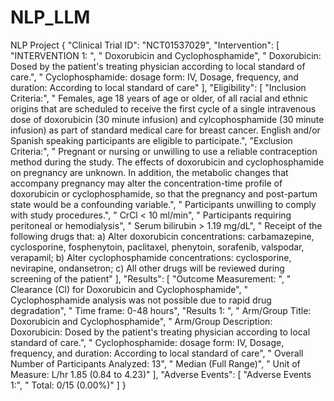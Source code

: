 # NLP_LLM
NLP Project
{
    "Clinical Trial ID": "NCT01537029",
    "Intervention": [
        "INTERVENTION 1: ",
        "  Doxorubicin and Cyclophosphamide",
        "  Doxorubicin: Dosed by the patient's treating physician according to local standard of care.",
        "  Cyclophosphamide: dosage form: IV, Dosage, frequency, and duration: According to local standard of care"
    ],
    "Eligibility": [
        "Inclusion Criteria:",
        "  Females, age 18 years of age or older, of all racial and ethnic origins that are scheduled to receive the first cycle of a single intravenous dose of doxorubicin (30 minute infusion) and cylcophosphamide (30 minute infusion) as part of standard medical care for breast cancer. English and/or Spanish speaking participants are eligible to participate.",
        "Exclusion Criteria:",
        "  Pregnant or nursing or unwilling to use a reliable contraception method during the study. The effects of doxorubicin and cyclophosphamide on pregnancy are unknown. In addition, the metabolic changes that accompany pregnancy may alter the concentration-time profile of doxorubicin or cyclophosphamide, so that the pregnancy and post-partum state would be a confounding variable.",
        "  Participants unwilling to comply with study procedures.",
        "  CrCl < 10 ml/min",
        "  Participants requiring peritoneal or hemodialysis",
        "  Serum bilirubin > 1.19 mg/dL",
        "  Receipt of the following drugs that: a) Alter doxorubicin concentrations: carbamazepine, cyclosporine, fosphenytoin, paclitaxel, phenytoin, sorafenib, valspodar, verapamil; b) Alter cyclophosphamide concentrations: cyclosporine, nevirapine, ondansetron; c) All other drugs will be reviewed during screening of the patient"
    ],
    "Results": [
        "Outcome Measurement: ",
        "  Clearance (Cl) for Doxorubicin and Cyclophosphamide",
        "  Cyclophosphamide analysis was not possible due to rapid drug degradation",
        "  Time frame: 0-48 hours",
        "Results 1: ",
        "  Arm/Group Title: Doxorubicin and Cyclophosphamide",
        "  Arm/Group Description: Doxorubicin: Dosed by the patient's treating physician according to local standard of care.",
        "  Cyclophosphamide: dosage form: IV, Dosage, frequency, and duration: According to local standard of care",
        "  Overall Number of Participants Analyzed: 13",
        "  Median (Full Range)",
        "  Unit of Measure: L/hr  1.85        (0.84 to 4.23)"
    ],
    "Adverse Events": [
        "Adverse Events 1:",
        "  Total: 0/15 (0.00%)"
    ]
}
